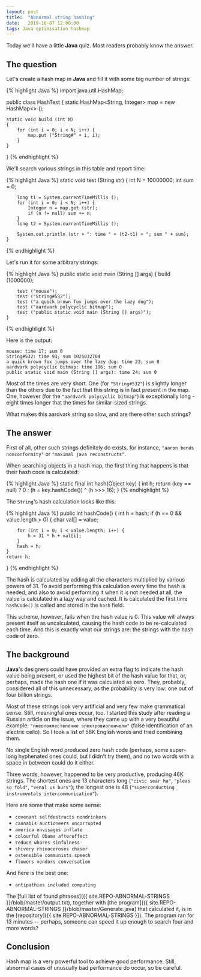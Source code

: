 ```yaml
---
layout: post
title:  "Abnormal string hashing"
date:   2019-10-07 12:00:00
tags: Java optimisation hashmap
---
```


Today we'll have a little **Java** quiz. Most readers probably know the answer.

The question
-------------

Let's create a hash map in **Java** and fill it with some big number of strings:

{% highlight Java %}
import java.util.HashMap;

public class HashTest
{
    static HashMap<String, Integer> map = new HashMap<> ();
    
    static void build (int N)
    {
        for (int i = 0; i < N; i++) {
            map.put ("String#" + i, i);
        }
    }
}
{% endhighlight %}

We'll search various strings in this table and report time:

{% highlight Java %}
    static void test (String str)
    {
        int N = 10000000;
        int sum = 0;
        
        long t1 = System.currentTimeMillis ();
        for (int i = 0; i < N; i++) {
            Integer n = map.get (str);
            if (n != null) sum += n;
        }
        long t2 = System.currentTimeMillis ();
        
        System.out.println (str + ": time " + (t2-t1) + "; sum " + sum);
    }
{% endhighlight %}

Let's run it for some arbitrary strings:

{% highlight Java %}
    public static void main (String [] args)
    {
        build (1000000);

        test ("mouse");
        test ("String#532");
        test ("a quick brown fox jumps over the lazy dog");
        test ("aardvark polycyclic bitmap");
        test ("public static void main (String [] args)");
    }
{% endhighlight %}

Here is the output:

    mouse: time 17; sum 0
    String#532: time 93; sum 1025032704
    a quick brown fox jumps over the lazy dog: time 23; sum 0
    aardvark polycyclic bitmap: time 196; sum 0
    public static void main (String [] args): time 24; sum 0

Most of the times are very short. One (for `"String#532"`) is slightly longer than the others due
to the fact that this string is in fact present in the map. One, however (for the `"aardvark polycyclic bitmap"`)
is exceptionally long - eight times longer that the times for similar-sized strings.

What makes this aardvark string so slow, and are there other such strings?

The answer
----------

First of all, other such strings definitely do exists, for instance, `"aaron bends nonconformity"`
or `"maximal java reconstructs"`.

When searching objects in a hash map, the first thing that happens is that their hash code is calculated:

{% highlight Java %}
static final int hash(Object key) {
    int h;
    return (key == null) ? 0 : (h = key.hashCode()) ^ (h >>> 16);
}
{% endhighlight %}

The `String`'s hash calculation looks like this:

{% highlight Java %}
public int hashCode() {
    int h = hash;
    if (h == 0 && value.length > 0) {
        char val[] = value;

        for (int i = 0; i < value.length; i++) {
            h = 31 * h + val[i];
        }
        hash = h;
    }
    return h;
}
{% endhighlight %}

The hash is calculated by adding all the characters multiplied by various powers of 31. To avoid
performing this calculation every time the hash is needed, and also to avoid performing it
when it is not needed at all, the value is calculated in a lazy way and cached. It is calculated the
first time `hashCode()` is called and stored in the `hash` field.

This scheme, however, fails when the hash value is 0. This value will always present itself as
uncalculated, causing the hash code to be re-calculated each time. And this is exactly what our
strings are: the strings with the hash code of zero.

The background
--------------

**Java**'s designers could have provided an extra flag to indicate the hash value being present,
or used the highest bit of the hash value for that, or, perhaps, made the hash one if it was calculated as
zero. They, probably, considered all of this unnecessary, as the probability is very low: one
out of four billion strings.

Most of these strings look very artificial and very few make grammatical sense.
Still, meaningful ones occur, too. I started this study after reading a Russian article on the issue, where they
came up with a very beautiful example: `"лжеотожлествление электровиолончели"`
(false identification of an electric cello). So I took a list of 58K English words and tried combining them.

No single English word produced zero hash code (perhaps, some super-long hyphenated ones could, but
I didn't try them), and no two words with a space in between could do it either.

Three words, however, happened to be very productive, producing 46K strings. The shortest ones
are 13 characters long (`"civic sear ha"`, `"pleas so fold"`, `"venal us burs"`); the longest one
is 48 (`"superconducting instrumentals intercommunication"`).

Here are some that make some sense:

- `covenant selfdestructs nondrinkers`
- `cannabis auctioneers uncorrupted`
- `america envisages inflate`
- `colourful Obama aftereffect`
- `reduce whores sinfulness`
- `shivery rhinoceroses chaser`
- `ostensible communists speech`
- `flowers vendors conversation`

And here is the best one:

- `antipathies included computing`

The [full list of found phrases]({{ site.REPO-ABNORMAL-STRINGS }}/blob/master/output.txt),
together with [the program]({{ site.REPO-ABNORMAL-STRINGS }}/blob/master/Generate.java) that calculated it,
is in the [repository]({{ site.REPO-ABNORMAL-STRINGS }}). The program ran for 13 minutes -- perhaps, someone can speed it up enough
to search four and more words?

Conclusion
----------

Hash map is a very powerful tool to achieve good performance. Still, abnormal cases of unusually
bad performance do occur, so be careful.
